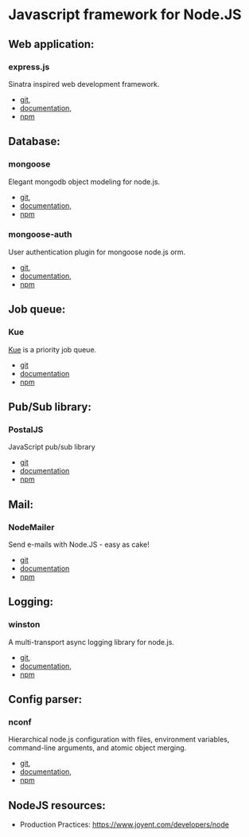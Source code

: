 Javascript framework for Node.JS
================================

Web application:
----------------

### express.js

Sinatra inspired web development framework.

- [git](git://github.com/visionmedia/express),
- [documentation](http://expressjs.com/3x/api.html),
- [npm](https://www.npmjs.org/package/express)

Database:
---------

### mongoose

Elegant mongodb object modeling for node.js.

- [git](https://github.com/LearnBoost/mongoose.git),
- [documentation](http://mongoosejs.com/docs/guide.html),
- [npm](https://www.npmjs.org/package/mongoose)


### mongoose-auth

User authentication plugin for mongoose node.js orm.

- [git](https://github.com/bnoguchi/mongoose-auth.git),
- [documentation](https://github.com/bnoguchi/mongoose-auth/blob/master/README.md),
- [npm](https://www.npmjs.org/package/mongoose-auth)

Job queue:
----------

### Kue

[Kue](http://learnboost.github.io/kue/) is a priority job queue.

- [git](https://github.com/learnboost/kue)
- [documentation](https://github.com/LearnBoost/kue/blob/master/Readme.md)
- [npm](https://www.npmjs.org/package/kue)

Pub/Sub library:
----------------

### PostalJS

JavaScript pub/sub library

- [git](https://github.com/postaljs/postal.js)
- [documentation](https://github.com/postaljs/postal.js/blob/master/README.md)
- [npm](https://www.npmjs.org/package/postal)

Mail:
-----

### NodeMailer

Send e-mails with Node.JS - easy as cake! 

- [git](https://github.com/andris9/Nodemailer)
- [documentation](https://github.com/andris9/Nodemailer/blob/master/README.md)
- [npm](https://www.npmjs.org/package/nodemailer)

Logging:
--------

### winston

A multi-transport async logging library for node.js.

- [git](https://github.com/flatiron/winston),
- [documentation](https://github.com/flatiron/winston/blob/master/README.md),
- [npm](https://www.npmjs.org/package/winston)


Config parser:
--------------

### nconf

Hierarchical node.js configuration with files, environment variables, command-line arguments, and atomic object merging.

- [git](https://github.com/flatiron/nconf),
- [documentation](https://github.com/flatiron/nconf/blob/master/README.md),
- [npm](https://www.npmjs.org/package/nconf)


NodeJS resources:
-----------------

- Production Practices: https://www.joyent.com/developers/node

